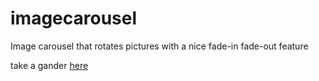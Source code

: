# imagecarousel
Image carousel that rotates pictures with a nice fade-in fade-out feature

take a gander [here](https://codepen.io/tkoshy/pen/xxzpjYw)
